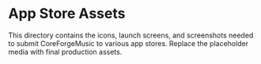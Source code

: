 # App Store Assets

This directory contains the icons, launch screens, and screenshots needed to submit CoreForgeMusic to various app stores. Replace the placeholder media with final production assets.
